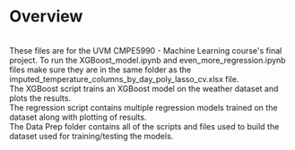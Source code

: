 # Overview
<br/>These files are for the UVM CMPE5990 - Machine Learning course's final project. To run the XGBoost_model.ipynb and even_more_regression.ipynb files make sure they are in the same folder as the imputed_temperature_columns_by_day_poly_lasso_cv.xlsx file. <br/>The XGBoost script trains an XGBoost model on the weather dataset and plots the results. 
<br/>The regression script contains multiple regression models trained on the dataset along with plotting of results.
<br/>The Data Prep folder contains all of the scripts and files used to build the dataset used for training/testing the models.
